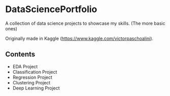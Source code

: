 # DataSciencePortfolio
A collection of data science projects to showcase my skills. (The more basic ones)

Originally made in Kaggle (https://www.kaggle.com/victorpaschoalini).

## Contents

- EDA Project
- Classification Project
- Regression Project
- Clustering Project
- Deep Learning Project
